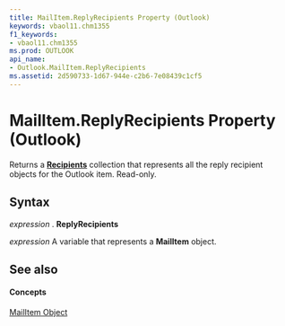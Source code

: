 ```yaml
---
title: MailItem.ReplyRecipients Property (Outlook)
keywords: vbaol11.chm1355
f1_keywords:
- vbaol11.chm1355
ms.prod: OUTLOOK
api_name:
- Outlook.MailItem.ReplyRecipients
ms.assetid: 2d590733-1d67-944e-c2b6-7e08439c1cf5
---
```



# MailItem.ReplyRecipients Property (Outlook)

Returns a  **[Recipients](recipients-object-outlook.md)** collection that represents all the reply recipient objects for the Outlook item. Read-only.


## Syntax

 _expression_ . **ReplyRecipients**

 _expression_ A variable that represents a **MailItem** object.


## See also


#### Concepts


[MailItem Object](mailitem-object-outlook.md)

